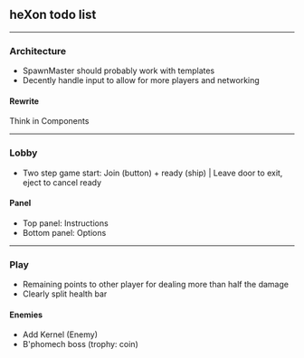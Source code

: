 ## heXon todo list

-----------------------

### Architecture

- SpawnMaster should probably work with templates
- Decently handle input to allow for more players and networking

#### Rewrite

Think in Components

-----------------------

### Lobby

- Two step game start: Join (button) + ready (ship) | Leave door to exit, eject to cancel ready

#### Panel

- Top panel: Instructions
- Bottom panel: Options

-----------------------

### Play

- Remaining points to other player for dealing more than half the damage
- Clearly split health bar

#### Enemies

- Add Kernel (Enemy)
- B'phomech boss (trophy: coin)